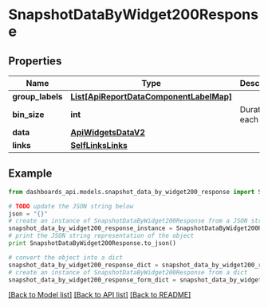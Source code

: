 # SnapshotDataByWidget200Response


## Properties
Name | Type | Description | Notes
------------ | ------------- | ------------- | -------------
**group_labels** | [**List[ApiReportDataComponentLabelMap]**](ApiReportDataComponentLabelMap.md) |  | [optional] 
**bin_size** | **int** | Duration of each bin. | [optional] 
**data** | [**ApiWidgetsDataV2**](ApiWidgetsDataV2.md) |  | [optional] 
**links** | [**SelfLinksLinks**](SelfLinksLinks.md) |  | [optional] 

## Example

```python
from dashboards_api.models.snapshot_data_by_widget200_response import SnapshotDataByWidget200Response

# TODO update the JSON string below
json = "{}"
# create an instance of SnapshotDataByWidget200Response from a JSON string
snapshot_data_by_widget200_response_instance = SnapshotDataByWidget200Response.from_json(json)
# print the JSON string representation of the object
print SnapshotDataByWidget200Response.to_json()

# convert the object into a dict
snapshot_data_by_widget200_response_dict = snapshot_data_by_widget200_response_instance.to_dict()
# create an instance of SnapshotDataByWidget200Response from a dict
snapshot_data_by_widget200_response_form_dict = snapshot_data_by_widget200_response.from_dict(snapshot_data_by_widget200_response_dict)
```
[[Back to Model list]](../README.md#documentation-for-models) [[Back to API list]](../README.md#documentation-for-api-endpoints) [[Back to README]](../README.md)


